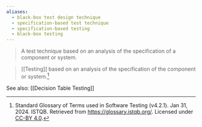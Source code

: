 ```yaml
---
aliases:
  - black-box test design technique
  - specification-based test technique
  - specification-based testing
  - black-box testing
---
```

> A test technique based on an analysis of the specification of a component or system.

> [[Testing]] based on an analysis of the specification of the component or system.[^1]

See also: [[Decision Table Testing]]

[^1]: Standard Glossary of Terms used in Software Testing (v4.2.1). Jan 31, 2024. ISTQB. Retrieved from https://glossary.istqb.org/. Licensed under [CC-BY 4.0](https://creativecommons.org/licenses/by/4.0/).